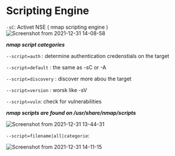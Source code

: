 # Scripting Engine

```-sC```: Activet NSE ( nmap scripting engine )
![Screenshot from 2021-12-31 14-08-58](https://user-images.githubusercontent.com/92652606/147827586-663c9d03-99a9-4140-8091-70ef690701e2.png)

***nmap script categories***

```--script=auth``` : determine authentication credenstials on the target

```--script=default``` : the same as -sC or -A

```--script=discovery``` : discover more abou the target 

```--script=version``` : worsk like -sV 

```--script=vuln```: check for vulnerabilities 

***nmap scripts are found on /usr/share/nmap/scripts***

![Screenshot from 2021-12-31 13-44-31](https://user-images.githubusercontent.com/92652606/147826589-9b400da1-ad4e-4391-b8cf-c542d758e37b.png)


```--script=filename|all|categorie```: 

![Screenshot from 2021-12-31 14-11-15](https://user-images.githubusercontent.com/92652606/147827629-d382c539-7bdd-425c-8638-55a9978d4856.png)

